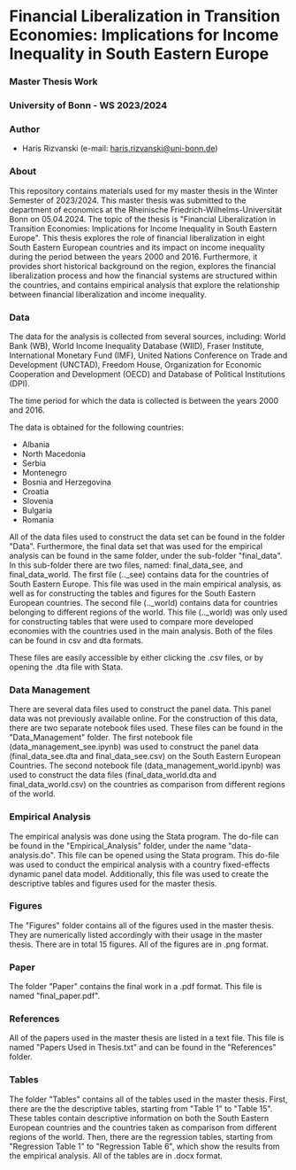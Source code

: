 # Financial Liberalization in Transition Economies: Implications for Income Inequality in South Eastern Europe

### Master Thesis Work

### University of Bonn - WS 2023/2024

### Author

- Haris Rizvanski (e-mail: haris.rizvanski@uni-bonn.de)

### About

This repository contains materials used for my master thesis in the Winter Semester of 2023/2024. This master thesis was submitted to the department of economics at the
Rheinische Friedrich-Wilhelms-Universität Bonn on 05.04.2024. The topic of the thesis is "Financial Liberalization in Transition Economies: Implications for Income Inequality
in South Eastern Europe". This thesis explores the role of financial liberalization in eight South Eastern European countries and its impact on income inequality during the period
between the years 2000 and 2016. Furthermore, it provides short historical background on the region, explores the financial liberalization process and how the financial systems 
are structured within the countries, and contains empirical analysis that explore the relationship between financial liberalization and income inequality.

### Data

The data for the analysis is collected from several sources, including: World Bank (WB), World Income Inequality Database (WIID), Fraser Institute, International Monetary Fund (IMF), 
United Nations Conference on Trade and Development (UNCTAD), Freedom House, Organization for Economic Cooperation and Development (OECD) and Database of Political Institutions (DPI).

The time period for which the data is collected is between the years 2000 and 2016. 

The data is obtained for the following countries:

- Albania
- North Macedonia
- Serbia
- Montenegro
- Bosnia and Herzegovina
- Croatia
- Slovenia
- Bulgaria
- Romania

All of the data files used to construct the data set can be found in the folder "Data". Furthermore, the final data set that was used for the empirical analysis can be found in the 
same folder, under the sub-folder "final_data". In this sub-folder there are two files, named: final_data_see, and final_data_world. The first file (.._see) contains data for the countries
of South Eastern Europe. This file was used in the main empirical analysis, as well as for constructing the tables and figures for the South Eastern European countries. The second file (.._world)
contains data for countries belonging to different regions of the world. This file (.._world) was only used for constructing tables that were used to compare more developed economies with the 
countries used in the main analysis. Both of the files can be found in csv and dta formats. 

These files are easily accessible by either clicking the .csv files, or by opening the .dta file with Stata.

### Data Management

There are several data files used to construct the panel data. This panel data was not previously available online. For the construction of this data, there are two separate notebook
files used. These files can be found in the "Data_Management" folder. The first notebook file (data_management_see.ipynb) was used to construct the panel data 
(final_data_see.dta and final_data_see.csv) on the South Eastern European Countries. The second notebook file (data_management_world.ipynb) was used to construct the data files 
(final_data_world.dta and final_data_world.csv) on the countries as comparison from different regions of the world. 

### Empirical Analysis

The empirical analysis was done using the Stata program. The do-file can be found in the "Empirical_Analysis" folder, under the name "data-analysis.do". This file can be opened using the Stata program.
This do-file was used to conduct the empirical analysis with a country fixed-effects dynamic panel data model. Additionally, this file was used to create the descriptive tables and figures used for the master thesis.

### Figures

The "Figures" folder contains all of the figures used in the master thesis. They are numerically listed accordingly with their usage in the master thesis. There are in total 15 figures. All of the figures
are in .png format.

### Paper

The folder "Paper" contains the final work in a .pdf format. This file is named "final_paper.pdf".

### References

All of the papers used in the master thesis are listed in a text file. This file is named "Papers Used in Thesis.txt" and can be found in the "References" folder.

### Tables

The folder "Tables" contains all of the tables used in the master thesis. First, there are the the descriptive tables, starting from "Table 1" to "Table 15". These tables contain descriptive information 
on both the South Eastern European countries and the countries taken as comparison from different regions of the world. Then, there are the regression tables, starting from "Regression Table 1" to
"Regression Table 6", which show the results from the empirical analysis. All of the tables are in .docx format.
